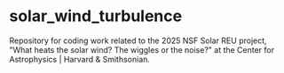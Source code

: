 # solar_wind_turbulence
Repository for coding work related to the 2025 NSF Solar REU project, "What heats the solar wind? The wiggles or the noise?" at the Center for Astrophysics | Harvard & Smithsonian.
